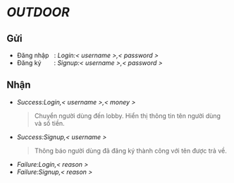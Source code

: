 # ***OUTDOOR***
## Gửi
* Đăng nhập  &nbsp; : *Login:< username >,< password >*
* Đăng ký &ensp;&ensp;&ensp; : *Signup:< username >,< password >*
## Nhận
* *Success:Login,< username >,< money >*  
   > Chuyển người dùng đến lobby. Hiển thị thông tin tên người dùng và số tiền.
* *Success:Signup,< username >*  
   > Thông báo người dùng đã đăng ký thành công với tên được trả về.
* *Failure:Login,< reason >*
* *Failure:Signup,< reason >*